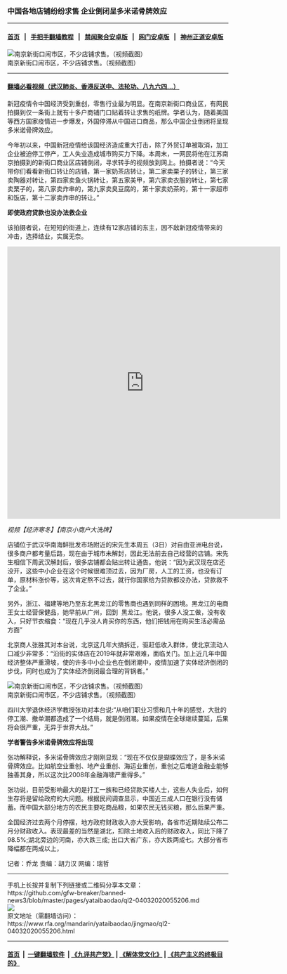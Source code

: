 ### 中国各地店铺纷纷求售  企业倒闭呈多米诺骨牌效应
------------------------

#### [首页](https://github.com/gfw-breaker/banned-news3/blob/master/README.md) &nbsp;&nbsp;|&nbsp;&nbsp; [手把手翻墙教程](https://github.com/gfw-breaker/guides/wiki) &nbsp;&nbsp;|&nbsp;&nbsp; [禁闻聚合安卓版](https://github.com/gfw-breaker/bn-android) &nbsp;&nbsp;|&nbsp;&nbsp; [网门安卓版](https://github.com/oGate2/oGate) &nbsp;&nbsp;|&nbsp;&nbsp; [神州正道安卓版](https://github.com/SzzdOgate/update) 



<div id="headerimg">
 <img alt="南京新街口闹市区，不少店铺求售。（视频截图）" src="https://www.rfa.org/mandarin/yataibaodao/jingmao/ql2-04032020055206.html/m0403-ql2p1-2.jpg/@@images/72bcc092-c4c3-42ce-abd7-bcbac2165954.jpeg" title="南京新街口闹市区，不少店铺求售。（视频截图）"/>
 <div id="headerimgcontents">
  <div id="headerimgcaption">
   <span>
    南京新街口闹市区，不少店铺求售。（视频截图）
   </span>
   <!-- zoomattribute -->
  </div>
  <!-- headerimgcaption -->
 </div>
 <!-- headerimagecontents -->
</div>

<hr/>


#### [翻墙必看视频（武汉肺炎、香港反送中、法轮功、八九六四...）](https://github.com/gfw-breaker/banned-news3/blob/master/pages/link3.md)

<div id="storytext">
 <div>
  <div class="slot_header">
  </div>
 </div>
 <p>
  新冠疫情令中国经济受到重创，零售行业最为明显。在南京新街口商业区，有网民拍摄到仅一条街上就有十多户商铺门口贴着转让求售的纸牌。学者认为，随着美国等西方国家疫情进一步爆发，外国停滞从中国进口商品，那么中国企业倒闭将呈现多米诺骨牌效应。
 </p>
 <p>
  今年初以来，中国新冠疫情给该国经济造成重大打击，除了外贸订单被取消，加工企业被迫停工停产，工人失业造成城市购买力下降。本周末，一网民将他在江苏南京拍摄到的新街口商业区店铺倒闭，寻求转手的视频放到网上。拍摄者说：“今天带你们看看新街口转让的店铺，第一家奶茶店转让，第二家卖栗子的转让，第三家卖陶器对转让，第四家卖鱼火锅转让，第五家美甲，第六家卖衣服的转让，第七家卖栗子的，第八家卖炸串的，第九家卖臭豆腐的，第十家卖奶茶的，第十一家超市和饭店，第十二家卖炸串的转让。”
 </p>
 <p>
 </p>
 <p>
 </p>
 <p>
  <b>
   即使政府贷款也没办法救企业
  </b>
 </p>
 <p>
  该拍摄者说，在短短的街道上，连续有12家店铺的东主，因不敌新冠疫情带来的冲击，选择结业，实属无奈。
 </p>
 <p>
 </p>
 <p>
  <iframe frameborder="0" height="620" scrolling="no" src="https://www.facebook.com/plugins/video.php?href=https%3A%2F%2Fwww.facebook.com%2FRFAChinese%2Fvideos%2F521410855436972%2F&amp;show_text=0&amp;width=622" width="622">
  </iframe>
 </p>
 <p>
  <i>
   视频【经济寒冬】【南京小商户大洗牌】
  </i>
 </p>
 <p>
 </p>
 <p>
  店铺位于武汉华南海鲜批发市场附近的宋先生本周五（3日）对自由亚洲电台说，很多商户都考量后路，现在由于城市未解封，因此无法前去自己经营的店铺。宋先生相信下周武汉解封后，很多店铺都会贴出转让通告。他说：“因为武汉现在店还没开，这些中小企业在这个时候很难顶过去，因为厂房，人工的工资，也没有订单，原材料涨价等，这次肯定熬不过去，就行你国家给为贷款都没办法，贷款救不了企业。”
 </p>
 <p>
  另外，浙江、福建等地乃至东北黑龙江的零售商也遇到同样的困境。黑龙江的电商王女士经营保健品，她早前从广州，回到  黑龙江。他说，很多人没工做，没有收入，只好节衣缩食：“现在几乎没人肯买你的东西，他们把钱用在购买生活必需品方面”
 </p>
 <p>
  北京商人张胜其对本台说，北京这几年大搞拆迁，驱赶低收入群体，使北京流动人口减少非常多：“沿街的实体店在2019年就非常艰难，面临关门。加上近几年中国经济整体严重滑坡，使的许多中小企业也在倒闭潮中，疫情加速了实体经济倒闭的步伐，同时也成为了实体经济倒闭最合理的背锅者。”
 </p>
 <p>
 </p>
 <p>
  <div class="image-inline captioned" style="width:1500px;">
   <div style="width:1500px;">
    <img alt="南京新街口闹市区，不少店铺求售。（视频截图）" src="https://www.rfa.org/mandarin/yataibaodao/jingmao/ql2-04032020055206.html/m0403-ql2p3-4.jpg" title="南京新街口闹市区，不少店铺求售。（视频截图）"/>
   </div>
   <div class="image-caption">
    <span style="width:1500px;">
     南京新街口闹市区，不少店铺求售。（视频截图）
    </span>
    <span class="copyright">
    </span>
   </div>
  </div>
 </p>
 <p>
  四川大学退休经济学教授张功对本台说:“从咱们职业习惯和几十年的感觉，大批的停工潮、撤单潮都造成了一个结局，就是倒闭潮。如果疫情在全球继续蔓延，后果将会很严重，无异于世界大战。”
 </p>
 <p>
  <b>
   学者警告多米诺骨牌效应将出现
  </b>
 </p>
 <p>
  张功解释说，多米诺骨牌效应才刚刚显现：“现在不仅仅是蝴蝶效应了，是多米诺骨牌效应。比如航空业重创、地产业重创、海运业重创，重创之后难道金融业能够独善其身，所以这次比2008年金融海啸严重得多。”
 </p>
 <p>
  张功说，目前受影响最大的是打工一族和已经贷款买楼人士，这些人失业后，如何生存将是留给政府的大问题。根据民间调查显示，中国近三成人口在银行没有储蓄。而中国大部分地方的农民主要吃商品粮，如果农民无钱买粮，那么后果严重。
 </p>
 <p>
  全国经济过去两个月停摆，地方政府财政收入亦大受影响，各省市近期陆续公布二月分财政收入。表现最差的当然是湖北，扣除土地收入后的财政收入，同比下降了98.5%;湖北旁边的河南，亦大跌三成; 出口大省广东，亦大跌两成七。大部分省市降幅都在两成以上，
 </p>
 <p>
 </p>
 <p>
  记者：乔龙 责编：胡力汉 网编：瑞哲
 </p>
</div>

<hr/>
手机上长按并复制下列链接或二维码分享本文章：<br/>
https://github.com/gfw-breaker/banned-news3/blob/master/pages/yataibaodao/ql2-04032020055206.md <br/>
<a href='https://github.com/gfw-breaker/banned-news3/blob/master/pages/yataibaodao/ql2-04032020055206.md'><img src='https://github.com/gfw-breaker/banned-news3/blob/master/pages/yataibaodao/ql2-04032020055206.md.png'/></a> <br/>
原文地址（需翻墙访问）：https://www.rfa.org/mandarin/yataibaodao/jingmao/ql2-04032020055206.html


------------------------
#### [首页](https://github.com/gfw-breaker/banned-news3/blob/master/README.md) &nbsp;|&nbsp; [一键翻墙软件](https://github.com/gfw-breaker/nogfw/blob/master/README.md) &nbsp;| [《九评共产党》](https://github.com/gfw-breaker/9ping.md/blob/master/README.md#九评之一评共产党是什么) | [《解体党文化》](https://github.com/gfw-breaker/jtdwh.md/blob/master/README.md) | [《共产主义的终极目的》](https://github.com/gfw-breaker/gczydzjmd.md/blob/master/README.md)


<img src='http://gfw-breaker.win/banned-news3/pages/yataibaodao/ql2-04032020055206.md' width='0px' height='0px'/>